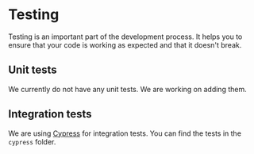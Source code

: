 # Testing

Testing is an important part of the development process. It helps you to
ensure that your code is working as expected and that it doesn't break.

## Unit tests

We currently do not have any unit tests. We are working on adding them.

## Integration tests

We are using [Cypress](https://www.cypress.io/) for integration tests. You can find the tests in the `cypress` folder.

